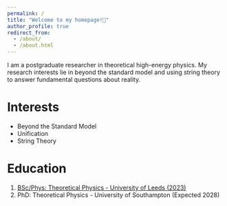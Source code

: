 ```yaml
---
permalink: /
title: "Welcome to my homepage!👋"
author_profile: true
redirect_from: 
  - /about/
  - /about.html
---
```


I am a postgraduate researcher in theoretical high-energy physics. My research interests lie in beyond the standard model and using string theory to answer fundamental questions about reality. 


Interests
======
* Beyond the Standard Model
* Unification
* String Theory

Education
======
1. [BSc/Phys: Theoretical Physics - University of Leeds (2023)](https://www.academia.edu/117471881/Supersymmetic_Field_Theories_The_N_1_Wonderland)
2. PhD: Theoretical Physics - University of Southampton (Expected 2028)



